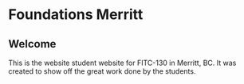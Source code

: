 # Foundations Merritt

## Welcome

This is the website student website for FITC-130 in Merritt, BC. It was created
to show off the great work done by the students.
